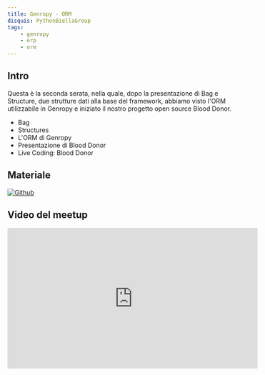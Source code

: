 ```yaml
---
title: Genropy - ORM
disquis: PythonBiellaGroup
tags:
    - genropy
    - erp
    - orm
---
```

## Intro

Questa è la seconda serata, nella quale, dopo la presentazione di Bag e Structure, due strutture dati alla base del framework, abbiamo visto l'ORM utilizzabile in Genropy e iniziato il nostro progetto open source Blood Donor.

* Bag
* Structures
* L'ORM di Genropy
* Presentazione di Blood Donor
* Live Coding: Blood Donor

## Materiale

[![Github](https://img.shields.io/badge/GitHub-181717.svg?style=for-the-badge&logo=GitHub&logoColor=white)](https://github.com/PythonBiellaGroup/MaterialeSerate/tree/master/Genropy/02)

## Video del meetup

<iframe width="560" height="315" src="https://www.youtube.com/embed/2gvczHiKFy0?si=t7WEoVntSy7x8cqr" title="YouTube video player" frameborder="0" allow="accelerometer; autoplay; clipboard-write; encrypted-media; gyroscope; picture-in-picture; web-share" allowfullscreen></iframe>